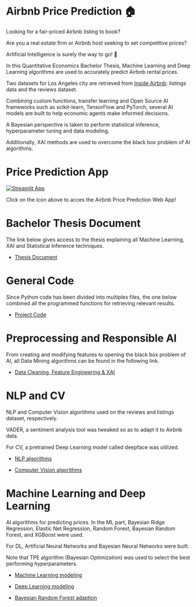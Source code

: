 # Airbnb Price Prediction :house:

Looking for a fair-priced Airbnb listing to book? 

Are you a real estate firm or Airbnb host seeking to set competitive prices?

Artificial Intelligence is surely the way to go! :robot:

In this Quantitative Economics Bachelor Thesis, Machine Learning and Deep Learning algorithms are used to accurately predict Airbnb rental prices.

Two datasets for Los Angeles city are retrieved from [Inside Airbnb](http://insideairbnb.com/): listings data and the reviews dataset.

Combining custom functions, transfer learning and Open Source AI frameworks such as scikit-learn, TensorFlow and PyTorch, several AI models are built to help economic agents make informed decisions.

A Bayesian perspective is taken to perform statistical inference, hyperparameter tuning and data modeling.

Additionally, XAI methods are used to overcome the black box problem of AI algorithms.

# Price Prediction App
[![Streamlit App](https://static.streamlit.io/badges/streamlit_badge_black_white.svg)](https://airbnb-prices.streamlit.app/)

Click on the icon above to acces the Airbnb Price Prediction Web App!

# Bachelor Thesis Document

The link below gives access to the thesis explaining all Machine Learning, XAI and Statistical Inference techniques. 

- [Thesis Document](https://github.com/jose-jaen/Airbnb/blob/main/Project/Thesis.pdf)

# General Code

Since Python code has been divided into multiples files, the one below combined all the programmed functions for retrieving relevant results.

- [Project Code](https://github.com/jose-jaen/Airbnb/blob/main/Project/airbnb_project.py)

# Preprocessing and Responsible AI

From creating and modifying features to opening the black box problem of AI, all Data Mining algorithms can be found in the following link.

- [Data Cleaning, Feature Engineering & XAI](https://github.com/jose-jaen/Airbnb/blob/main/Functions/general_functions.py)

# NLP and CV

NLP and Computer Vision algorithms used on the reviews and listings dataset, respectively. 

VADER, a sentiment analysis tool was tweaked so as to adapt it to Airbnb data.

For CV, a pretrained Deep Learning model called deepface was utilized.

- [NLP algorithms](https://github.com/jose-jaen/Airbnb/blob/main/Functions/nlp_functions.py)

- [Computer Vision algorithms](https://github.com/jose-jaen/Airbnb/blob/main/Functions/cv_functions.py)

# Machine Learning and Deep Learning

AI algorithms for predicting prices. In the ML part, Bayesian Ridge Regression, Elastic Net Regression, Random Forest, Bayesian Random Forest,
and XGBoost were used.

For DL, Artificial Neural Networks and Bayesian Neural Networks were built. 

Note that TPE algorithm (Bayesian Optimization) was used to select the best performing hyperparameters.

- [Machine Learning modeling](https://github.com/jose-jaen/Airbnb/blob/main/Functions/ml_models.py)

- [Deep Learning modeling](https://github.com/jose-jaen/Airbnb/blob/main/Functions/dl_models.py)

- [Bayesian Random Forest adaption](https://github.com/jose-jaen/Airbnb/blob/main/Functions/_forest.py)
